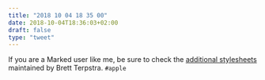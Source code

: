 ```yaml
---
title: "2018 10 04 18 35 00"
date: 2018-10-04T18:36:03+02:00
draft: false
type: "tweet"
---
```

If you are a Marked user like me, be sure to check the [additional stylesheets](https://github.com/ttscoff/MarkedCustomStyles) maintained by Brett Terpstra. `#apple`
